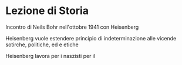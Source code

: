 # Lezione di Storia

Incontro di Neils Bohr nell'ottobre 1941 con Heisenberg

Heisenberg vuole estendere principio di indeterminazione alle vicende sotirche, politiche, ed e etiche 

Heisenberg lavora per i naszisti per il 
<!--stackedit_data:
eyJoaXN0b3J5IjpbMTY2NzU5NTg3OF19
-->